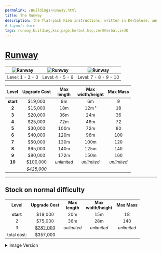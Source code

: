 ```yaml
---
permalink: /Buildings/Runway.html
title: The Runway
description: the flat-pack Kiea instructions, written in Kerbalese, unusally present
# layout: bare
tags: runway,building,ksc,page,kerbal,ksp,zer0Kerbal,zedK
---
```

<!-- Runway.md v 1.1.0.0
Komplexity (KPLX)
created: 05 Nov 2019
updated: 14 Apr 2022
this file: CC BY-SA 4.0 by zer0Kerbal
 -->

# [Runway](https://wiki.kerbalspaceprogram.com/wiki/Runway)

| ![Runway](https://wiki.kerbalspaceprogram.com/images/thumb/c/c3/RunwayTier1.png/90px-RunwayTier1.png) | ![Runway](https://wiki.kerbalspaceprogram.com/images/thumb/2/24/RunwayTier2.png/120px-RunwayTier2.png) | ![Runway](https://wiki.kerbalspaceprogram.com/images/thumb/6/60/Runway.jpg/120px-Runway.jpg) |
| ----------------------------------------------------------------------------------------------------- | ------------------------------------------------------------------------------------------------------ | -------------------------------------------------------------------------------------------- |
| Level: 1 - 2 - 3                                                                                      | Level: 4 - 5 - 6                                                                                       | Level: 7 - 8 - 9 - 10                                                                        |

| **Level** | **Upgrade Cost** | **Max<br/>length** | **Max<br/>width/height** | **Max Mass** |
| :-------: | :--------------: | :----------------: | :----------------------: | :----------: |
| **start** |     $19,000      |         9m         |            6m            |      9       |
|   **2**   |     $15,000      |        18m         |          12m  ¹          |      18      |
|   **3**   |     $20,000      |        36m         |           24m            |      36      |
|   **4**   |     $25,000      |        72m         |           48m            |      72      |
|   **5**   |     $30,000      |        100m        |           72m            |      80      |
|   **6**   |     $40,000      |        120m        |           96m            |     100      |
|   **7**   |     $50,000      |        130m        |           100m           |     120      |
|   **8**   |     $65,000      |        140m        |           125m           |     140      |
|   **9**   |     $80,000      |        172m        |           150m           |     160      |
|  **10**   | <u>$100,000</u>  |    *unlimited*     |       *unlimited*        | *unlimited*  |
|           |    *$425,000*    |                    |                          |              |

---

## Stock on normal difficulty
|             |                  |                    |                          |              |
| :---------: | :--------------: | :----------------: | :----------------------: | :----------: |
|  **Level**  | **Upgrade Cost** | **Max<br/>length** | **Max<br/>width/height** | **Max Mass** |
|  **start**  |     $19,000      |        20m         |           15m            |      18      |
|      2      |     $75,000      |        36m         |           28m            |     140      |
|      3      | <u>$282,000</u>  |    *unlimited*     |       *unlimited*        | *unlimited*  |
| total cost: |     $357,000     |                    |                          |              |

<details>
  <summary> Image Version</summary>
  <p> <a href="img/runway.png" target="_blank"><img src="img/runway.png" alt="img/runway.png"/></a></p>
</details>